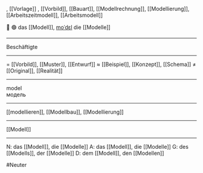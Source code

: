 , [[Vorlage]]
, [[Vorbild]], [[Bauart]], [[Modellrechnung]], [[Modellierung]], [[Arbeitszeitmodell]], [[Arbeitsmodell]]

📐 🟢 das [[Modell]], [moˈdɛl](https://youglish.com/pronounce/Modell/german)
die [[Modelle]]

---
Beschäftigte

---
= [[Vorbild]], [[Muster]], [[Entwurf]]
≈ [[Beispiel]], [[Konzept]], [[Schema]]
≠ [[Original]], [[Realität]]

---
model  
модель

---
[[modellieren]], [[Modellbau]], [[Modellierung]]

---
[[Modell]]


---
N: das [[Modell]], die [[Modelle]]
A: das [[Modell]], die [[Modelle]]
G: des [[Modells]], der [[Modelle]]
D: dem [[Modell]], den [[Modellen]]


#Neuter 